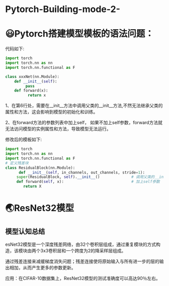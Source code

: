 # Pytorch-Building-mode-2-

# 😃Pytorch搭建模型模板的语法问题：
代码如下:
``` python
import torch
import torch.nn as nn
import torch.nn.functional as F

class xxxNet(nn.Module):
	def __init__(self):
         pass
	def forward(x):
          return x
 ```

1、在第6行处，需要在__init__方法中调用父类的__init__方法,不然无法继承父类的属性和方法，这会影响到模型的初始化和训练。

2、在forward方法的参数列表中加上self， 如果不加上self参数，forward方法就无法访问模型的实例属性和方法，导致模型无法运行。

修改后的模板如下:
``` python
import torch
import torch.nn as nn
import torch.nn.functional as F
# 定义残差块
class ResidualBlock(nn.Module):
      def __init__(self, in_channels, out_channels, stride=1):
     super(ResidualBlock, self).__init__()              # 调用父类的__init__方法
     def forward(self, x):                              # 加上self参数
		return X
```


# 🌏ResNet32模型
## 模型认知总结
esNet32模型是一个深度残差网络，由32个卷积层组成，通过重复模块的方式构造，该模块由两个3x3卷积层和一个跨度为2的降采样层组成。

通过残差连接来减缓梯度消失问题；残差连接使将原始输入与所有进一步的层的输出相加，从而产生更多的参数更新。

应用：在CIFAR-10数据集上，ResNet32模型的测试准确度可以高达90％左右。
##
